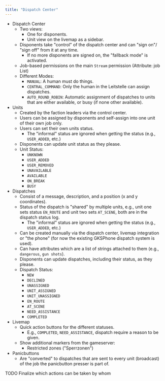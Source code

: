 ```yaml
---
title: "Dispatch Center"
---
```


* Dispatch Center
    * Two views:
        * One for disponents.
        * Unit view on the livemap as a sidebar.
    * Disponents take "control" of the dispatch center and can "sign on"/ "sign off" from it at any time.
        * If no more disponents are signed on, the "fallback mode" is activated.
    * Job-based permissions on the main `Stream` permission (Attribute: job List)
    * Different Modes:
        * `MANUAL`: A human must do things.
        * `CENTRAL_COMMAND`: Only the human in the Leitstelle can assign dispatches.
        * `AUTO_ROUND_ROBIN`: Automatic assignment of dispatches to units that are either available, or busy (if none other available).
* Units
    * Created by the faction leaders via the control center.
    * Users can be assigned by disponents and self-assign into one unit of their own job only.
    * Users can set their own units status.
        * The "informal" status are ignored when getting the status (e.g., `USER_ADDED`, etc.)
    * Disponents can update unit status as they please.
    * Unit Status:
        * `UNKNOWN`
        * `USER_ADDED`
        * `USER_REMOVED`
        * `UNAVAILABLE`
        * `AVAILABLE`
        * `ON_BREAK`
        * `BUSY`
* Dispatches
    * Consist of a message, description, and a position (x and y coordinates).
    * Status of the dispatch is "shared" by multiple units, e.g., unit one sets status `EN_ROUTE` and unit two sets `AT_SCENE`, both are in the dispatch status log.
        * The "informal" status are ignored when getting the status (e.g., `USER_ADDED`, etc.)
    * Can be created manually via the dispatch center, livemap integration or "the phone" (for now the existing GKSPhone dispatch system is used).
    * Can have attributes which are a list of strings attached to them (e.g., `dangerous`, `gun shots`).
    * Disponents can update dispatches, including their status, as they please.
    * Dispatch Status:
        * `NEW`
        * `DECLINED`
        * `UNASSIGNED`
        * `UNIT_ASSIGNED`
        * `UNIT_UNASSIGNED`
        * `EN_ROUTE`
        * `AT_SCENE`
        * `NEED_ASSISTANCE`
        * `COMPLETED`
* Livemap
    * Quick action buttons for the different statuses.
        * E.g., `COMPLETED`, `NEED_ASSISTANCE`, dispatch require a reason to be given.
    * Show additional markers from the gameserver:
        * Restricted zones ("Sperrzonen")
* Panicbuttons
    * Are "converted" to dispatches that are sent to every unit (broadcast) of the job the panicbutton presser is part of.

TODO Finalize which actions can be taken by whom
